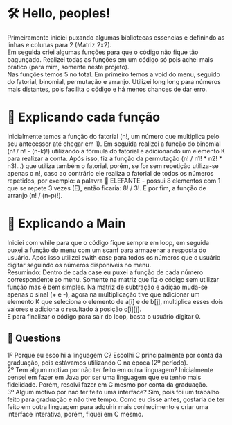 <h1>🛠️ Hello, peoples!</h1>
<p>Primeiramente iniciei puxando algumas bibliotecas essencias e definindo as linhas e colunas para 2 (Matriz 2x2). <br>
Em seguida criei algumas funções para que o código não fique tão bagunçado. Realizei todas as funções em um código só pois achei mais prático (para mim, somente neste projeto). <br>
Nas funções temos 5 no total. Em primeiro temos a void do menu, seguido do fatorial, binomial, permutação e arranjo. Utilizei long long para números mais distantes, pois facilita o código e há menos chances de dar erro.
</p>

<h1>📍 Explicando cada função</h1>
<p>
  Inicialmente temos a função do fatorial (n!, um número que multiplica pelo seu antecessor até chegar em 1). Em seguida realizei a função do binomial (n! / n! - (n-k)!) utilizando a fórmula do fatorial e adicionando um elemento K para realizar a conta. Após isso, fiz a função da permutação (n! / n1! * n2! * n3!...) que utiliza também o fatorial, porém, se for sem repetição utiliza-se apenas o n!, caso ao contrário ele realiza o fatorial de todos os números repetidos, por exemplo: a palavra 🐘 ELEFANTE - possui 8 elementos com 1 que se repete 3 vezes (E), então ficaria: 8! / 3!. E por fim, a função de arranjo (n! / (n-p)!).
</p>

<h1>📌 Explicando a Main</h1>
<p>
  Iniciei com while para que o código fique sempre em loop, em seguida puxei a função do menu com um scanf para armazenar a resposta do usuário. Após isso utilizei swith case para todos os números que o usuário digitar seguindo os números disponíveis no menu. <br>
Resumindo: Dentro de cada case eu puxei a função de cada número correspondente ao menu. Somente na matriz que fiz o código sem utilizar função mas é bem simples. Na matriz de subtração e adição muda-se apenas o sinal (+ e -), agora na multiplicação tive que adicionar um elemento K que seleciona o elemento de a[i] e de b[j], multiplica esses dois valores e adiciona o resultado à posição c[i][j]. <br>
E para finalizar o código para sair do loop, basta o usuário digitar 0.
</p>


<h2>📂 Questions</h2>
<p>1º Porque eu escolhi a linguagem C? Escolhi C principalmente por conta da graduação, pois estávamos utilizando C na época (2º período).<br>
2º Tem algum motivo por não ter feito em outra linguagem? Inicialmente pensei em fazer em Java por ser uma linguagem que eu tenho mais fidelidade. Porém, resolvi fazer em C mesmo por conta da graduação. <br>
3º Algum motivo por nao ter feito uma interface? Sim, pois foi um trabalho feito para graduação e não tive tempo. Como eu disse antes, gostaria de ter feito em outra linguagem para adquirir mais conhecimento e criar uma interface interativa, porém, fiquei em C mesmo.
</p>
